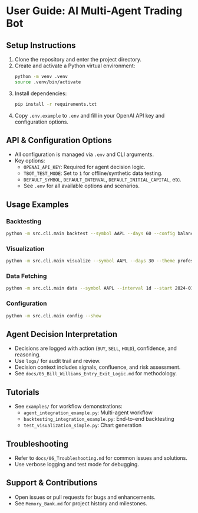 # User Guide: AI Multi-Agent Trading Bot

## Setup Instructions
1. Clone the repository and enter the project directory.
2. Create and activate a Python virtual environment:
   ```bash
   python -m venv .venv
   source .venv/bin/activate
   ```
3. Install dependencies:
   ```bash
   pip install -r requirements.txt
   ```
4. Copy `.env.example` to `.env` and fill in your OpenAI API key and configuration options.

## API & Configuration Options
- All configuration is managed via `.env` and CLI arguments.
- Key options:
  - `OPENAI_API_KEY`: Required for agent decision logic.
  - `TBOT_TEST_MODE`: Set to `1` for offline/synthetic data testing.
  - `DEFAULT_SYMBOL`, `DEFAULT_INTERVAL`, `DEFAULT_INITIAL_CAPITAL`, etc.
  - See `.env` for all available options and scenarios.

## Usage Examples
### Backtesting
```bash
python -m src.cli.main backtest --symbol AAPL --days 60 --config balanced
```
### Visualization
```bash
python -m src.cli.main visualize --symbol AAPL --days 30 --theme professional --output analysis.png
```
### Data Fetching
```bash
python -m src.cli.main data --symbol AAPL --interval 1d --start 2024-01-01 --end 2024-01-10
```
### Configuration
```bash
python -m src.cli.main config --show
```

## Agent Decision Interpretation
- Decisions are logged with action (`BUY`, `SELL`, `HOLD`), confidence, and reasoning.
- Use `logs/` for audit trail and review.
- Decision context includes signals, confluence, and risk assessment.
- See `docs/05_Bill_Williams_Entry_Exit_Logic.md` for methodology.

## Tutorials
- See `examples/` for workflow demonstrations:
  - `agent_integration_example.py`: Multi-agent workflow
  - `backtesting_integration_example.py`: End-to-end backtesting
  - `test_visualization_simple.py`: Chart generation

## Troubleshooting
- Refer to `docs/06_Troubleshooting.md` for common issues and solutions.
- Use verbose logging and test mode for debugging.

## Support & Contributions
- Open issues or pull requests for bugs and enhancements.
- See `Memory_Bank.md` for project history and milestones.
